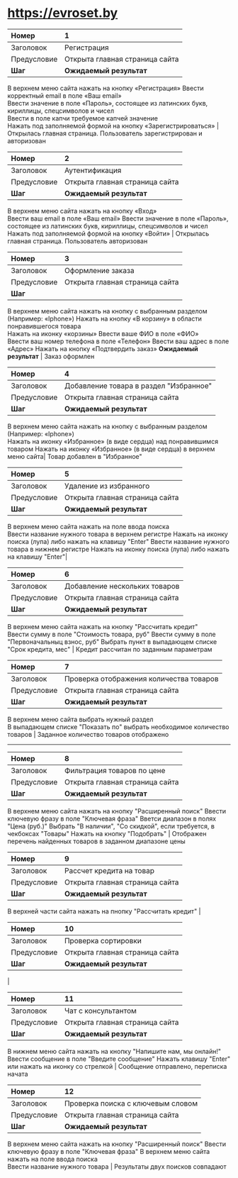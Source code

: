 # https://evroset.by # 

Номер |	1
:--- | :---
Заголовок |	Регистрация 
Предусловие |	Открыта главная страница сайта 
**Шаг**	| **Ожидаемый результат**
В верхнем меню сайта нажать на кнопку «Регистрация» 
Ввести корректный email в поле «Ваш email»	
Ввести значение в поле «Пароль», состоящее из латинских букв, кириллицы, спецсимволов и чисел	
Ввести в поле капчи требуемое капчей значение	
Нажать под заполняемой формой на кнопку «Зарегистрироваться»	| Открылась главная страница. Пользователь зарегистрирован и авторизован



Номер	| 2
:--- | :---
Заголовок |	Аутентификация
Предусловие |	Открыта главная страница сайта
**Шаг**	| **Ожидаемый результат**
В верхнем меню сайта нажать на кнопку «Вход»	
Ввести ваш email в поле «Ваш email»
Ввести значение в поле «Пароль», состоящее из латинских букв, кириллицы, спецсимволов и чисел	
Нажать под заполняемой формой на кнопку «Войти»	| Открылась главная страница. Пользователь авторизован



Номер	| 3
:--- | :---
Заголовок |	Оформление заказа
Предусловие |	Открыта главная страница сайта
**Шаг**	|
В верхнем меню сайта нажать на кнопку с выбранным разделом (Например: «Iphone»)	
Нажать на кнопку «В корзину» в области понравившегося товара	
Нажать на иконку «корзины»
Ввести ваше ФИО в поле «ФИО»	
Ввести ваш номер телефона в поле «Телефон»
Ввести ваш адрес в поле «Адрес» 
Нажать на кнопку «Подтвердить заказ» 
 **Ожидаемый результат** | Заказ оформлен 



Номер	| 4
:--- | :---
Заголовок |	Добавление товара в раздел "Избранное"
Предусловие |	Открыта главная страница сайта
**Шаг**	| **Ожидаемый результат**
В верхнем меню сайта нажать на кнопку с выбранным разделом (Например: «Iphone»)		
Нажать на иконку «Избранное» (в виде сердца) над понравившимся товаром
Нажать на иконку «Избранное» (в виде сердца) в верхнем меню сайта| Товар добавлен в "Избранное" 


Номер	| 5
:--- | :---
Заголовок |	Удаление из избранного
Предусловие |	Открыта главная страница сайта
**Шаг**	| **Ожидаемый результат**
В верхнем меню сайта нажать на поле ввода поиска		
Ввести название нужного товара в верхнем регистре
Нажать на иконку поиска (лупа) либо нажать на клавишу "Enter"
Ввести название нужного товара в нижнем регистре
Нажать на иконку поиска (лупа) либо нажать на клавишу "Enter"| 


Номер	| 6
:--- | :---
Заголовок |	Добавление нескольких товаров
Предусловие |	Открыта главная страница сайта
**Шаг**	| **Ожидаемый результат**
В верхнем меню сайта нажать на кнопку "Рассчитать кредит"		
Ввести сумму в поле "Стоимость товара, руб" 
Ввести сумму в поле "Первоначальныц взнос, руб" 
Выбрать пункт в выпадающем списке "Срок кредита, мес" | Кредит рассчитан по заданным параметрам


Номер	| 7
:--- | :---
Заголовок |	Проверка отображения количества товаров
Предусловие |	Открыта главная страница сайта
**Шаг**	| **Ожидаемый результат**
В верхнем меню сайта выбрать нужный раздел	
В выпадающем списке "Показать по" выбрать необходимое количество товаров  | Заданное количество товаров отображено

---

Номер	| 8
:--- | :---
Заголовок |	Фильтрация товаров по цене
Предусловие |	Открыта главная страница сайта
**Шаг**	| **Ожидаемый результат**
В верхнем меню сайта нажать на кнопку "Расширенный поиск"
Ввести ключевую фразу в поле "Ключевая фраза"
Вветси диапазон в полях "Цена (руб.)" 
Выбрать "В наличии", "Со скидкой", если требуется, в чекбоксах "Товары" 
Нажать на кнопку "Подобрать" | Отображен перечень найденных товаров в заданном диапазоне цены



Номер	| 9
:--- | :---
Заголовок |	Рассчет кредита на товар
Предусловие |	Открыта главная страница сайта
**Шаг**	| **Ожидаемый результат**
В верхней части сайта нажать на пнопку "Рассчитать кредит"
|  


Номер	| 10
:--- | :---
Заголовок |	Проверка сортировки
Предусловие |	Открыта главная страница сайта
**Шаг**	| **Ожидаемый результат**
| 


Номер	| 11
:--- | :---
Заголовок |	Чат с консультантом
Предусловие |	Открыта главная страница сайта
**Шаг**	| **Ожидаемый результат**
В нижнем меню сайта нажать на кнопку "Напишите нам, мы онлайн!"		
Ввести сообщение в поле "Введите сообщение"
Нажать клавишу "Enter" или нажать на иконку со стрелкой |  Сообщение отправлено, переписка начата


Номер	| 12
:--- | :---
Заголовок |	Проверка поиска с ключевым словом
Предусловие |	Открыта главная страница сайта
**Шаг**	| **Ожидаемый результат**
В верхнем меню сайта нажать на кнопку "Расширенный поиск"
Ввести ключевую фразу в поле "Ключевая фраза"
В верхнем меню сайта нажать на поле ввода поиска		
Ввести название нужного товара | Результаты двух поисков совпадают
